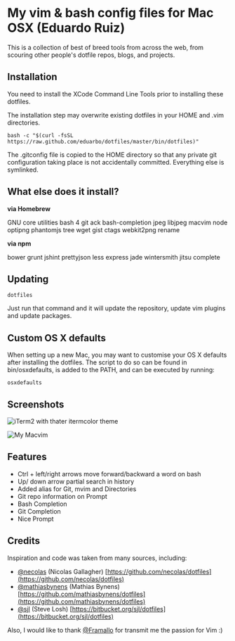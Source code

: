 My vim & bash config files for Mac OSX (Eduardo Ruiz)
=====================================================

This is a collection of best of breed tools from across the web, from scouring other people's dotfile repos, blogs, and projects.

Installation
------------
You need to install the XCode Command Line Tools prior to installing these
dotfiles.

The installation step may overwrite existing dotfiles in your HOME and .vim
directories.

    bash -c "$(curl -fsSL https://raw.github.com/eduarbo/dotfiles/master/bin/dotfiles)"

The .gitconfig file is copied to the HOME directory so that any private git
configuration taking place is not accidentally committed. Everything else is
symlinked.

What else does it install?
--------------------------
**via Homebrew**

GNU core utilities
bash 4
git
ack
bash-completion
jpeg
libjpeg
macvim
node
optipng
phantomjs
tree
wget
gist
ctags
webkit2png
rename

**via npm**

bower
grunt
jshint
prettyjson
less
express
jade
wintersmith
jitsu
complete

Updating
--------
    dotfiles
Just run that command and it will update the repository, update vim plugins and
update packages.

Custom OS X defaults
--------------------
When setting up a new Mac, you may want to customise your OS X defaults after
installing the dotfiles. The script to do so can be found in bin/osxdefaults,
is added to the PATH, and can be executed by running:

    osxdefaults

Screenshots
-----------
![iTerm2 with thater itermcolor
theme](http://cloud.eduarbo.com/screenshots/Screen_Shot_Bash.png)

![My
Macvim](http://cloud.eduarbo.com/screenshots/Screen%20Shot%202012-10-28%20at%208.50.58%20PM.png)

Features
--------
* Ctrl + left/right arrows move forward/backward a word on bash
* Up/ down arrow partial search in history
* Added alias for Git, mvim and Directories
* Git repo information on Prompt
* Bash Completion
* Git Completion
* Nice Prompt

Credits
-------
Inspiration and code was taken from many sources, including:

* [@necolas](https://github.com/necolas) (Nicolas Gallagher) [https://github.com/necolas/dotfiles](https://github.com/necolas/dotfiles)
* [@mathiasbynens](https://github.com/mathiasbynens) (Mathias Bynens) [https://github.com/mathiasbynens/dotfiles](https://github.com/mathiasbynens/dotfiles)
* [@sjl](https://bitbucket.org/sjl) (Steve Losh) [https://bitbucket.org/sjl/dotfiles](https://bitbucket.org/sjl/dotfiles)

Also, I would like to thank [@Framallo](https://github.com/framallo) for transmit me the passion for Vim :)
